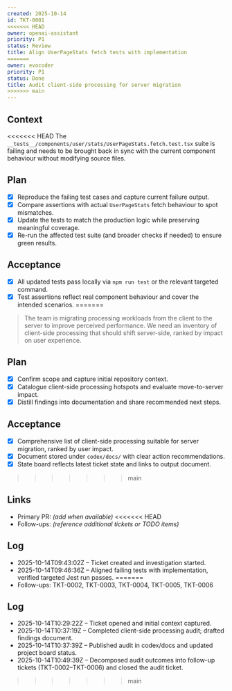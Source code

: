 ```yaml
---
created: 2025-10-14
id: TKT-0001
<<<<<<< HEAD
owner: openai-assistant
priority: P1
status: Review
title: Align UserPageStats fetch tests with implementation
=======
owner: evocoder
priority: P1
status: Done
title: Audit client-side processing for server migration
>>>>>>> main
---
```


## Context

<<<<<<< HEAD
The `__tests__/components/user/stats/UserPageStats.fetch.test.tsx` suite is failing and needs to be brought back in sync with the current component behaviour without modifying source files.

## Plan

- [x] Reproduce the failing test cases and capture current failure output.
- [x] Compare assertions with actual `UserPageStats` fetch behaviour to spot mismatches.
- [x] Update the tests to match the production logic while preserving meaningful coverage.
- [x] Re-run the affected test suite (and broader checks if needed) to ensure green results.

## Acceptance

- [x] All updated tests pass locally via `npm run test` or the relevant targeted command.
- [x] Test assertions reflect real component behaviour and cover the intended scenarios.
=======
> The team is migrating processing workloads from the client to the server to improve perceived performance. We need an inventory of client-side processing that should shift server-side, ranked by impact on user experience.

## Plan

- [x] Confirm scope and capture initial repository context.
- [x] Catalogue client-side processing hotspots and evaluate move-to-server impact.
- [x] Distill findings into documentation and share recommended next steps.

## Acceptance

- [x] Comprehensive list of client-side processing suitable for server migration, ranked by user impact.
- [x] Document stored under `codex/docs/` with clear action recommendations.
- [x] State board reflects latest ticket state and links to output document.
>>>>>>> main

## Links

- Primary PR: _(add when available)_
<<<<<<< HEAD
- Follow-ups: _(reference additional tickets or TODO items)_

## Log

- 2025-10-14T09:43:02Z – Ticket created and investigation started.
- 2025-10-14T09:46:36Z – Aligned failing tests with implementation, verified targeted Jest run passes.
=======
- Follow-ups: TKT-0002, TKT-0003, TKT-0004, TKT-0005, TKT-0006

## Log

- 2025-10-14T10:29:22Z – Ticket opened and initial context captured.
- 2025-10-14T10:37:19Z – Completed client-side processing audit; drafted findings document.
- 2025-10-14T10:37:39Z – Published audit in codex/docs and updated project board status.
- 2025-10-14T10:49:39Z – Decomposed audit outcomes into follow-up tickets (TKT-0002–TKT-0006) and closed the audit ticket.
>>>>>>> main
